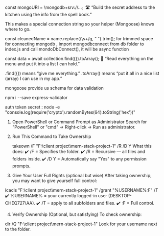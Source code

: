 const mongoURI = \mongodb+srv://...`;`
🛣️ “Build the secret address to the kitchen using the info from the spell book.”

This makes a special connection string so your helper (Mongoose) knows where to go.

const cleanedName = name.replace(/\s+/g, " ").trim();
for trimmed space
for connecting mongodb , import mongodbconnect from db folder to index.js and call mondoDbConnect(), it will be async function

const data = await collection.find({}).toArray();
🧾 “Read everything on the menu and put it into a list I can hold.”

.find({}) means “give me everything.”
.toArray() means “put it all in a nice list (array) I can use in my app.”

mongoose provide us schema for data validation

npm i --save express-validator

auth token secret : node -e "console.log(require('crypto').randomBytes(64).toString('hex'))"

1. Open PowerShell or Command Prompt as Administrator
   Search for "PowerShell" or "cmd" → Right-click → Run as administrator.

2. Run This Command to Take Ownership

   takeown /F "F:\client project\mern-stack-project-1" /R /D Y
   What this does:
   ✔️ /F = Specifies the folder.
   ✔️ /R = Recursive — all files and folders inside.
   ✔️ /D Y = Automatically say "Yes" to any permission prompts.

3. Give Your User Full Rights (optional but wise)
   After taking ownership, you may want to give yourself full control:


icacls "F:\client project\mern-stack-project-1" /grant "%USERNAME%:F" /T
✔️ %USERNAME% = your currently logged-in user (DESKTOP-CHEQ727\AA).
✔️ /T = apply to all subfolders and files.
✔️ :F = Full control.

4. Verify Ownership (Optional, but satisfying)
   To check ownership:


dir /Q "F:\client project\mern-stack-project-1"
Look for your username next to the folder.
